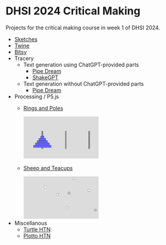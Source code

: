 # DHSI 2024 Critical Making

Projects for the critical making course in week 1 of DHSI 2024.

* [Sketches](./sketches.html)
* [Twine](./WTF_.html)
* [Bitsy](./bitsy.html)
* Tracery
    * Text generation using ChatGPT-provided parts
        * [Pipe Dream](./chatgpt-pipe-dream.html)
        * [ShakeGPT](./chatgpt-shakespeare-tracery.html)
    * Text generation without ChatGPT-provided parts
        * [Pipe Dream](./pipe-dream.html)
* Processing / P5.js
    * [Rings and Poles](./sketchbook/1/)

        <img src="./img/Screenshot from 2024-06-06 15-03-16.png" width="200px">
    * [Sheep and Teacups](./sketchbook/2/)
    
        <img src="./img/Screenshot from 2024-06-06 15-03-40.png" width="200px">
* Miscellanous
    * [Turtle HTN](./ursa/packages/turtle.md)
    * [Plotto HTN](./ursa/packages/plot.md)

